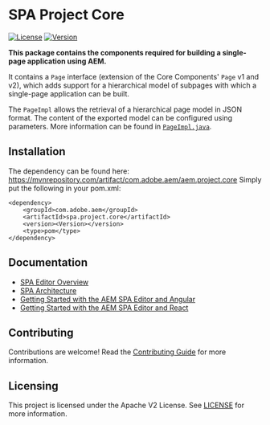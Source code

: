 # SPA Project Core

[![License](https://img.shields.io/badge/license-Apache%202-blue)](https://github.com/adobe/aem-spa-project-core/blob/master/LICENSE)
[![Version](https://img.shields.io/maven-metadata/v/https/oss.sonatype.org/service/local/repositories/releases/content/com/adobe/aem/aem.spa.project.core.all/maven-metadata.xml.svg?label=Version)](https://mvnrepository.com/artifact/com.adobe.aem/aem.project.core)



**This package contains the components required for building a single-page application using AEM.**

It contains a `Page` interface (extension of the Core Components' `Page` v1 and v2), which adds support for a hierarchical model of subpages with which a single-page application can be built.

The `PageImpl` allows the retrieval of a hierarchical page model in JSON format. The content of the exported model can be configured using parameters. More information can be found in [`PageImpl.java`](./core/src/main/java/com/adobe/aem/spa/project/core/internal/impl/PageImpl.java).

## Installation
The dependency can be found here:
https://mvnrepository.com/artifact/com.adobe.aem/aem.project.core
Simply put the following in your pom.xml:
```
<dependency>
    <groupId>com.adobe.aem</groupId>
    <artifactId>spa.project.core</artifactId>
    <version><Version></version>
    <type>pom</type>
</dependency>
```

## Documentation

* [SPA Editor Overview](https://www.adobe.com/go/aem6_5_docs_spa_en)
* [SPA Architecture](https://docs.adobe.com/content/help/en/experience-manager-65/developing/headless/spas/spa-architecture.html)
* [Getting Started with the AEM SPA Editor and Angular](https://docs.adobe.com/content/help/en/experience-manager-learn/spa-angular-tutorial/overview.html)
* [Getting Started with the AEM SPA Editor and React](https://docs.adobe.com/content/help/en/experience-manager-learn/spa-react-tutorial/overview.html)

## Contributing

Contributions are welcome! Read the [Contributing Guide](CONTRIBUTING.md) for more information.

## Licensing

This project is licensed under the Apache V2 License. See [LICENSE](LICENSE) for more information.
